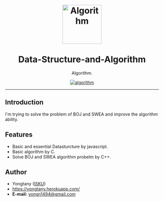 <h1 align="center">
<br>
  <a href="https://github.com/yongtany"><img src="https://encrypted-tbn0.gstatic.com/images?q=tbn:ANd9GcRpC4hs-Dsop_TES7AYuvQ7y-EYzjNZMn2uTQHHus5bW_SFYxUCjw" alt="Algorithm" width="128"></a>
<br>
<br>
Data-Structure-and-Algorithm
</h1>

<p align="center">Algorithm.</p>

<p align="center">
  <a href="http://makeapullrequest.com">
    <img src="https://img.shields.io/badge/PRs-welcome-brightgreen.svg?style=flat-square" alt="algorithm">
  </a>
</p>
<hr />

## Introduction

I'm trying to solve the problem of BOJ and SWEA and improve the algorithm ability.

## Features

- Basic and essential Datasturcture by javascript.
- Basic algorithm by C.
- Solve BOJ and SWEA algorithm probelm by C++.


Author
----------
- Yongtany ([ISKU](https://github.com/yongtany))
- https://yongtany.herokuapp.com/
- **E-mail:** yongn1494@gmail.com
